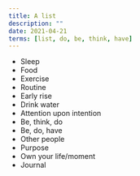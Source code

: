 ```yaml
---
title: A list
description: ""
date: 2021-04-21
terms: [list, do, be, think, have]
---
```


- Sleep
- Food
- Exercise
- Routine
- Early rise
- Drink water
- Attention upon intention
- Be, think, do
- Be, do, have
- Other people
- Purpose
- Own your life/moment
- Journal
